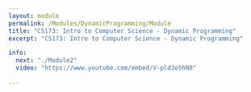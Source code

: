```yaml
---
layout: module
permalink: /Modules/DynamicProgramming/Module
title: "CS173: Intro to Computer Science - Dynamic Programming"
excerpt: "CS173: Intro to Computer Science - Dynamic Programming"

info:
  next: "./Module2"
  video: "https://www.youtube.com/embed/V-pldJo5hN0"
  
---
```

